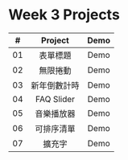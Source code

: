 # Week 3 Projects

|  #  |    Project     | Demo |
| :-: | :------------: | :---: |
| 01  | 表單標題 | Demo |
| 02  | 無限捲動 | Demo |
| 03  | 新年倒數計時 | Demo |
| 04  | FAQ Slider | Demo |
| 05  | 音樂播放器 | Demo |
| 06  | 可排序清單 | Demo |
| 07  | 擴充字 | Demo |